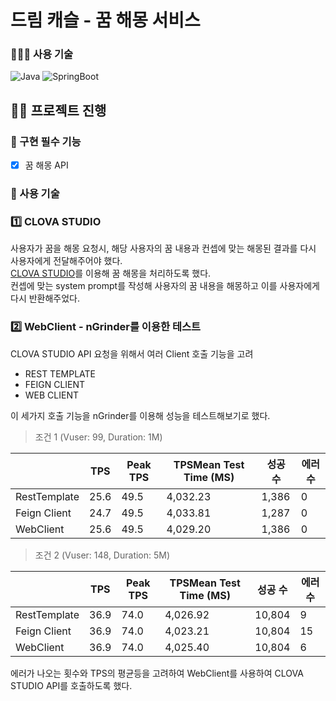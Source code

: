 # 드림 캐슬 - 꿈 해몽 서비스


### 🧑🏻‍💻 사용 기술

![Java](https://img.shields.io/badge/-Java%2017-007396?style=plastic&logo=Java&logoColor=white)
![SpringBoot](https://img.shields.io/badge/-Spring%20Boot%203.4.3-6DB33F?style=plastic&logo=Spring%20Boot&logoColor=white)


[//]: # (![SpringDataJPA]&#40;https://img.shields.io/badge/-Spring%20Data%20JPA%20-6D933F?style=plastic&logo=Spring&logoColor=white&#41;)

[//]: # (![MySQL]&#40;https://img.shields.io/badge/MySQL%208-4479A1?style=plastic&logo=MySQL&logoColor=white&#41;)


## 🏃🏻 프로젝트 진행

### 📌 구현 필수 기능

- [x] 꿈 해몽 API

### 📌 사용 기술

### 1️⃣ CLOVA STUDIO

사용자가 꿈을 해몽 요청시, 해당 사용자의 꿈 내용과 컨셉에 맞는 해몽된 결과를 다시 사용자에게 전달해주어야 했다.  
[CLOVA STUDIO](https://www.ncloud.com/product/aiService/clovaStudio)를 이용해 꿈 해몽을 처리하도록 했다.  
컨셉에 맞는 system prompt를 작성해 사용자의 꿈 내용을 해몽하고 이를 사용자에게 다시 반환해주었다.


### 2️⃣ WebClient - nGrinder를 이용한 테스트

CLOVA STUDIO API 요청을 위해서 여러 Client 호출 기능을 고려
- REST TEMPLATE
- FEIGN CLIENT
- WEB CLIENT

이 세가지 호출 기능을 nGrinder를 이용해 성능을 테스트해보기로 했다.

>  조건 1 (Vuser: 99, Duration: 1M)

|  | TPS | Peak TPS | TPSMean Test Time (MS) | 성공 수  | 에러 수 |
| --- | --- | --- | --- | --- | --- |
| RestTemplate | 25.6 | 49.5 | 4,032.23 | 1,386 | 0 |
| Feign Client | 24.7 | 49.5 | 4,033.81 | 1,287 | 0 |
| WebClient | 25.6 | 49.5 | 4,029.20 | 1,386 | 0 |
  

> 조건 2 (Vuser: 148, Duration: 5M)

|  | TPS | Peak TPS | TPSMean Test Time (MS) | 성공 수  | 에러 수 |
| --- | --- | --- | --- | --- | --- |
| RestTemplate | 36.9 | 74.0 | 4,026.92 | 10,804 | 9 |
| Feign Client | 36.9 | 74.0 | 4,023.21 | 10,804 | 15 |
| WebClient | 36.9 | 74.0 | 4,025.40 | 10,804 | 6 |

에러가 나오는 횟수와 TPS의 평균등을 고려하여 WebClient를 사용하여 CLOVA STUDIO API를 호출하도록 했다.


[//]: # (## ✅ TODO)

[//]: # (### 소셜로그인)

[//]: # (소셜 로그인 기능을 구현하여 사용자에 대한 꿈 관련 기록을 저장.)

[//]: # (또한, 추가적인 아카이빙 기능을 위해서는 필수일 것이라 생각.)
